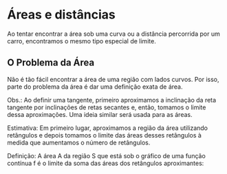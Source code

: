# Áreas e distâncias

Ao tentar encontrar a área sob uma curva ou a distância percorrida por um carro, encontramos o mesmo tipo especial de limite.

## O Problema da Área

Não é tão fácil encontrar a área de uma região com lados curvos. Por isso, parte do problema da área é dar uma definição exata de área.

Obs.: Ao definir uma tangente, primeiro aproximamos a inclinação da reta tangente por inclinações de retas secantes e, então, tomamos o limite dessa aproximações. Uma ideia similar será usada para as áreas.

Estimativa: Em primeiro lugar, aproximamos a região da área utilizando retângulos e depois tomamos o limite das áreas desses retângulos à medida que aumentamos o número de retângulos.

Definição: A área A da região S que está sob o gráfico de uma função contínua f é o limite da soma das áreas dos retângulos aproximantes:


